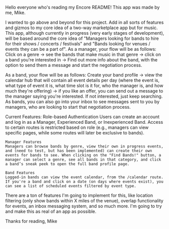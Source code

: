 Hello everyone who's reading my Encore README!
This app was made by me, Mike.

I wanted to go above and beyond for this project. Add in all sorts of features and gizmos to my core idea of a two-way marketplace app but for music. 
This app, although currently in progress (very early stages of development), will be based around the core idea of "Managers looking for bands to hire for their shows / concerts / festivals" and 
"Bands looking for venues / events they can be a part of". As a manager, your flow will be as follows: Click on a genre -> see the bands that make music in that genre -> click on a band you're interested in 
-> Find out more info about the band, with the option to send them a message and start the negotiation process.

As a band, your flow will be as follows: Create your band profile -> view the calendar hub that will contain all event details per day (where the event is, what type of event it is, what time slot is it for,
who the manager is, and how much they're offering) -> if you like an offer, you can send out a message to the manager saying you're interested. If not interested, just keep searching. As bands, you can also go into your inbox to see messages sent to you by managers, who are looking to start that negotiation process.


Current Features: 
Role-based Authentication
    Users can create an account and log in as a Manager, Experienced Band, or Inexperienced Band. Access to certain routes is restricted based on role (e.g., managers can view specific pages, while some routes will later be exclusive to bands).

    Manager Features
    Managers can browse bands by genre, view their own in progress events, and (need to test, but has been implemented) can create their own events for bands to see. When clicking on the "Find Bands!" button, a manager can select a genre, see all bands in that category, and click a band’s sneak peek to open the full band profile page.

    Band Features
    Logged-in bands can view the event calendar, from the /calendar route. If you're a band and click on a date (on days where events exist), you can see a list of scheduled events filtered by event type.

There are a ton of features I'm going to implement for this, like location filtering (only show bands within X miles of the venue), overlap functionality for events, an inbox messaging system, and so much more. I'm going to try and make this as real of an app as possible. 

Thanks for reading,
Mike
